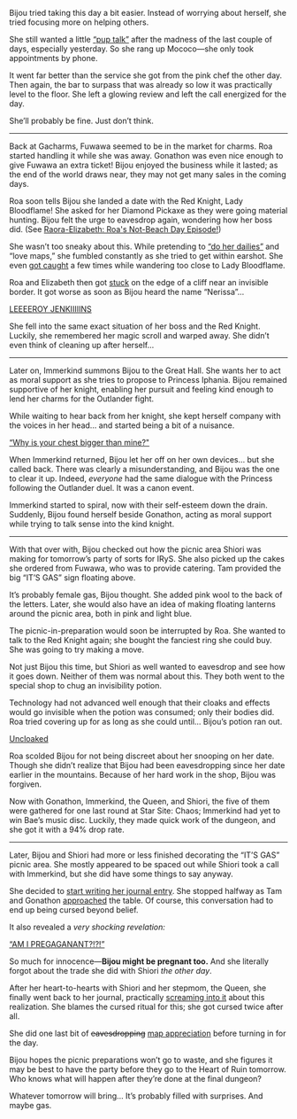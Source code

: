 Bijou tried taking this day a bit easier. Instead of worrying about herself, she tried focusing more on helping others.

She still wanted a little [“pup talk”](https://youtu.be/uMenK-yr3ss?t=420) after the madness of the last couple of days, especially yesterday. So she rang up Mococo—she only took appointments by phone.

It went far better than the service she got from the pink chef the other day. Then again, the bar to surpass that was already so low it was practically level to the floor. She left a glowing review and left the call energized for the day.

She’ll probably be fine. Just don’t think.

---

Back at Gacharms, Fuwawa seemed to be in the market for charms. Roa started handling it while she was away. Gonathon was even nice enough to give Fuwawa an extra ticket! Bijou enjoyed the business while it lasted; as the end of the world draws near, they may not get many sales in the coming days.

Roa soon tells Bijou she landed a date with the Red Knight, Lady Bloodflame! She asked for her Diamond Pickaxe as they were going material hunting. Bijou felt the urge to eavesdrop again, wondering how her boss did. (See [Raora-Elizabeth: Roa's Not-Beach Day Episode!](#edge:raora-liz))

She wasn’t too sneaky about this. While pretending to [“do her dailies”](https://youtu.be/uMenK-yr3ss?t=2122) and “love maps,” she fumbled constantly as she tried to get within earshot. She even [got caught](https://youtu.be/uMenK-yr3ss?t=2889) a few times while wandering too close to Lady Bloodflame.

Roa and Elizabeth then got [stuck](https://youtu.be/uMenK-yr3ss?t=2958) on the edge of a cliff near an invisible border. It got worse as soon as Bijou heard the name “Nerissa”...

[LEEEEROY JENKIIIIINS](#embed:https://youtu.be/uMenK-yr3ss?t=3005)

She fell into the same exact situation of her boss and the Red Knight. Luckily, she remembered her magic scroll and warped away. She didn’t even think of cleaning up after herself…

---

Later on, Immerkind summons Bijou to the Great Hall. She wants her to act as moral support as she tries to propose to Princess Iphania. Bijou remained supportive of her knight, enabling her pursuit and feeling kind enough to lend her charms for the Outlander fight.

While waiting to hear back from her knight, she kept herself company with the voices in her head… and started being a bit of a nuisance.

[“Why is your chest bigger than mine?"](#embed:https://youtu.be/uMenK-yr3ss?t=6576)

When Immerkind returned, Bijou let her off on her own devices… but she called back. There was clearly a misunderstanding, and Bijou was the one to clear it up. Indeed, _everyone_ had the same dialogue with the Princess following the Outlander duel. It was a canon event.

Immerkind started to spiral, now with their self-esteem down the drain. Suddenly, Bijou found herself beside Gonathon, acting as moral support while trying to talk sense into the kind knight.

---

With that over with, Bijou checked out how the picnic area Shiori was making for tomorrow’s party of sorts for IRyS. She also picked up the cakes she ordered from Fuwawa, who was to provide catering. Tam provided the big “IT’S GAS” sign floating above.

It’s probably female gas, Bijou thought. She added pink wool to the back of the letters. Later, she would also have an idea of making floating lanterns around the picnic area, both in pink and light blue.

The picnic-in-preparation would soon be interrupted by Roa. She wanted to talk to the Red Knight again; she bought the fanciest ring she could buy. She was going to try making a move.

Not just Bijou this time, but Shiori as well wanted to eavesdrop and see how it goes down. Neither of them was normal about this. They both went to the special shop to chug an invisibility potion.

Technology had not advanced well enough that their cloaks and effects would go invisible when the potion was consumed; only their bodies did. Roa tried covering up for as long as she could until… Bijou’s potion ran out.

[Uncloaked](#embed:https://youtu.be/uMenK-yr3ss?t=10983)

Roa scolded Bijou for not being discreet about her snooping on her date. Though she didn’t realize that Bijou had been eavesdropping since her date earlier in the mountains. Because of her hard work in the shop, Bijou was forgiven.

Now with Gonathon, Immerkind, the Queen, and Shiori, the five of them were gathered for one last round at Star Site: Chaos; Immerkind had yet to win Bae’s music disc. Luckily, they made quick work of the dungeon, and she got it with a 94% drop rate.

---

Later, Bijou and Shiori had more or less finished decorating the “IT’S GAS” picnic area. She mostly appeared to be spaced out while Shiori took a call with Immerkind, but she did have some things to say anyway.

She decided to [start writing her journal entry](https://youtu.be/uMenK-yr3ss?t=14570). She stopped halfway as Tam and Gonathon [approached](https://youtu.be/uMenK-yr3ss?t=15364) the table. Of course, this conversation had to end up being cursed beyond belief.

It also revealed a _very shocking revelation:_

[“AM I PREGAGANANT?!?!”](#embed:https://youtu.be/uMenK-yr3ss?t=15785)

So much for innocence—**Bijou might be pregnant too.** And she literally forgot about the trade she did with Shiori _the other day_.

After her heart-to-hearts with Shiori and her stepmom, the Queen, she finally went back to her journal, practically [screaming into it](https://youtu.be/uMenK-yr3ss?t=16625) about this realization. She blames the cursed ritual for this; she got cursed twice after all.

She did one last bit of ~~eavesdropping~~ [map appreciation](https://youtu.be/uMenK-yr3ss?t=17101) before turning in for the day.

Bijou hopes the picnic preparations won’t go to waste, and she figures it may be best to have the party before they go to the Heart of Ruin tomorrow. Who knows what will happen after they’re done at the final dungeon?

Whatever tomorrow will bring… It’s probably filled with surprises. And maybe gas.
